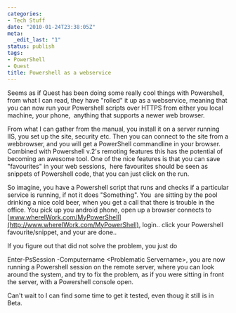 ```yaml
---
categories:
- Tech Stuff
date: "2010-01-24T23:38:05Z"
meta:
  _edit_last: "1"
status: publish
tags:
- PowerShell
- Quest
title: Powershell as a webservice
---
```

Seems as if Quest has been doing some really cool things with Powershell,&nbsp; from what I can read, they have "rolled" it up as a webservice, meaning that you can now run your Powershell scripts over HTTPS from either you local machine, your phone,&nbsp; anything that supports a newer web browser.

From what I can gather from the manual, you install it on a server running IIS, you set up the site, security etc. Then you can connect to the site from a webbrowser, and you will get a PowerShell commandline in your browser.&nbsp; Combined with Powershell v.2's remoting features this has the potential of becoming an awesome tool. One of the nice features is that you can save "favourites" in your web sessions,&nbsp; here favourites should be seen as snippets of Powershell code, that you can just click on the run.

So imagine, you have a Powershell script that runs and checks if a particular service is running, if not it does "Something". You&nbsp; are sitting by the pool drinking a nice cold beer, when you get a call that there is trouble in the office. You pick up you android phone, open up&nbsp;a browser connects to [www.whereIWork.com/MyPowerShell](http://www.whereIWork.com/MyPowerShell), login.. click your Powershell favourite/snippet, and your are done..

If you figure out that did not solve the problem, you just do

Enter-PsSession -Computername \<Problematic Servername\>, you are now running a Powershell session on the remote server, where you can look around the system, and try to fix the problem, as if you were sitting in front the server, with a Powershell console open.

Can't wait to I can find some time to get it tested, even thoug it still is in Beta.

